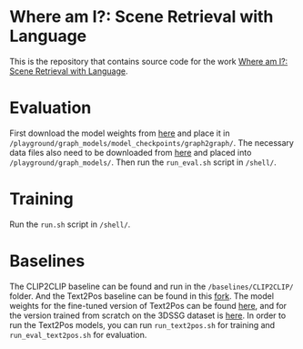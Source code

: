 # Where am I?: Scene Retrieval with Language

This is the repository that contains source code for the work [Where am I?: Scene Retrieval with Language](https://whereami-langloc.github.io/).

# Evaluation
First download the model weights from [here](https://drive.google.com/file/d/1Ol1LuPVIVXvSXPmuMoEc5sIg20fCJ_su/view?usp=sharing) and place it in `/playground/graph_models/model_checkpoints/graph2graph/`.
The necessary data files also need to be downloaded from [here](https://drive.google.com/drive/folders/1rg-MTfvAxT7s_mukAioYnPpzpbQrI7Ji?usp=sharing) and placed into `/playground/graph_models/`.
Then run the `run_eval.sh` script in `/shell/`.

# Training
Run the `run.sh` script in `/shell/`.

# Baselines
The CLIP2CLIP baseline can be found and run in the `/baselines/CLIP2CLIP/` folder. And the Text2Pos baseline can be found in this [fork](https://github.com/jiaqchen/Text2Pos-CVPR2022). 
The model weights for the fine-tuned version of Text2Pos can be found [here](https://drive.google.com/file/d/1Bkev47FdHgiLFF2-4BOMhp4P8W0ZOnNh/view?usp=sharing), and for the version trained from scratch on the 3DSSG dataset is [here](https://drive.google.com/file/d/1gJUF9Tgdket1ebu8gQsJyrd59MN3VJI8/view?usp=sharing).
In order to run the Text2Pos models, you can run `run_text2pos.sh` for training and `run_eval_text2pos.sh` for evaluation.
